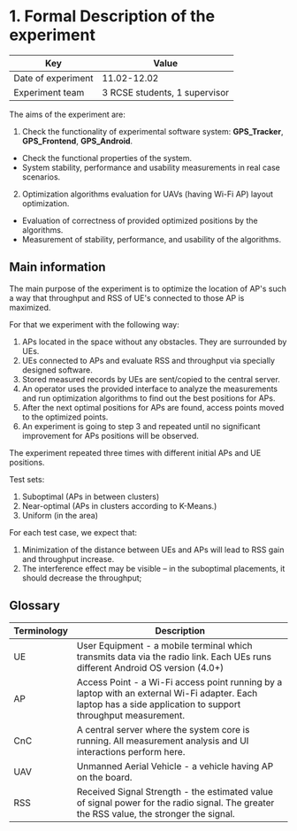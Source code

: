 # 1. Formal Description of the experiment

| Key                | Value                         |
| ------------------ | ----------------------------- |
| Date of experiment | 11.02-12.02                   |
| Experiment team    | 3 RCSE students, 1 supervisor |

The aims of the experiment are:

1. Check the functionality of experimental software system: **GPS_Tracker**, **GPS_Frontend**, **GPS_Android**.

- Check the functional properties of the system.
- System stability, performance and usability measurements in real case scenarios.

2. Optimization algorithms evaluation for UAVs (having Wi-Fi AP) layout optimization.

- Evaluation of correctness of provided optimized positions by the algorithms.
- Measurement of stability, performance, and usability of the algorithms.

## Main information

The main purpose of the experiment is to optimize the location of AP's such a way that throughput and RSS of UE's connected to those AP is maximized.

For that we experiment with the following way:

1. APs located in the space without any obstacles. They are surrounded by UEs.
2. UEs connected to APs and evaluate RSS and throughput via specially designed software.
3. Stored measured records by UEs are sent/copied to the central server.
4. An operator uses the provided interface to analyze the measurements and run optimization algorithms to find out the best positions for APs.
5. After the next optimal positions for APs are found, access points moved to the optimized points.
6. An experiment is going to step 3 and repeated until no significant improvement for APs positions will be observed.

The experiment repeated three times with different initial APs and UE positions.

Test sets:

1. Suboptimal (APs in between clusters)
2. Near-optimal (APs in clusters according to K-Means.)
3. Uniform (in the area)

For each test case, we expect that:

1. Minimization of the distance between UEs and APs will lead to RSS gain and throughput increase.
2. The interference effect may be visible – in the suboptimal placements, it should decrease the throughput;

## Glossary

| Terminology | Description                                                                                                                               |
| ------------------ | ----------------------------------------------------------------------------------------------------------------------------------------- |
| UE     | User Equipment - a mobile terminal which transmits data via the radio link. Each UEs runs different Android OS version (4.0+)             |
| AP     | Access Point - a Wi-Fi access point running by a laptop with an external Wi-Fi adapter. Each laptop has a side application to support throughput measurement.  |
|CnC    | A central server where the system core is running. All measurement analysis and UI interactions perform here. |
|UAV    | Unmanned Aerial Vehicle - a vehicle having AP on the board.|
| RSS    | Received Signal Strength - the estimated value of signal power for the radio signal. The greater the RSS value, the stronger the signal. |

